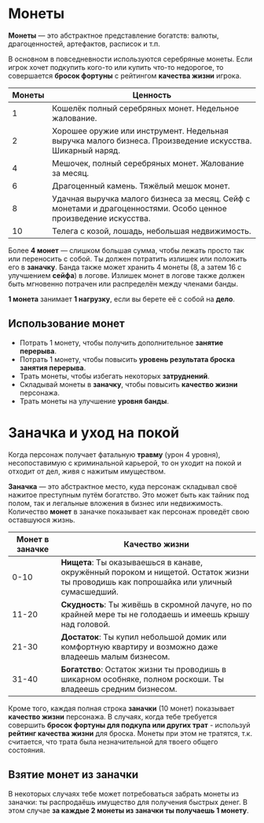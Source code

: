 # Монеты

**Монеты** — это абстрактное представление богатств: валюты, драгоценностей, артефактов, расписок и т.п.

В основном в повседневности используются серебряные монеты. Если игрок хочет подкупить кого-то или купить что-то недорогое, то совершается **бросок фортуны** с рейтингом **качества жизни** игрока.

Монеты  |  Ценность
--|--
1  | Кошелёк полный серебряных монет. Недельное жалование.
2  | Хорошее оружие или инструмент. Недельная выручка малого бизнеса. Произведение искусства. Шикарный наряд.
4  | Мешочек, полный серебряных монет. Жалование за месяц.
6  | Драгоценный камень. Тяжёлый мешок монет.
8  | Удачная выручка малого бизнеса за месяц. Сейф с монетами и драгоценностями. Особо ценное произведение искусства.  
10  | Телега с козой, лошадь, небольшая недвижимость.  

Более **4 монет** — слишком большая сумма, чтобы лежать просто так или переносить с собой. Ты должен потратить излишек или положить его в **заначку**. Банда также может хранить 4 монеты (8, а затем 16 с улучшением **сейфа**) в логове. Излишек монет в логове также должен быть мгновенно потрачен или распределён между членами банды.

**1 монета** занимает **1 нагрузку**, если вы берете её с собой на **дело**.

## Использование монет

- Потрать 1 монету, чтобы получить дополнительное **занятие перерыва**.																				
- Потрать 1 монету, чтобы повысить **уровень результата броска занятия перерыва**.																				
- Трать монеты, чтобы избегать некоторых **затруднений**.																				
- Складывай монеты в **заначку**, чтобы повысить **качество жизни** персонажа.																				
- Трать монеты на улучшение **уровня банды**.							

# Заначка и уход на покой

Когда персонаж получает фатальную **травму** (урон 4 уровня), несопоставимую с криминальной карьерой, то он уходит на покой и отходит от дел, живя с нажитым имуществом.

**Заначка** — это абстрактное место, куда персонаж складывал своё нажитое преступным путём богатство. Это может быть как тайник под полом, так и легальные вложения в бизнес или недвижимость. Количество **монет** в заначке показывает как персонаж проведёт свою оставшуюся жизнь.

Монет в заначке  |  Качество жизни
--|--
0-10  | **Нищета**: Ты оказываешься в канаве, окружённый пороком и нищетой. Остаток жизни ты проводишь как попрошайка или уличный сумасшедший.
11-20  | **Скудность**: Ты живёшь в скромной лачуге, но по крайней мере ты не голодаешь и имеешь крышу над головой.
21-30  | **Достаток**: Ты купил небольшой домик или комфортную квартиру и возможно даже владеешь малым бизнесом.
31-40  | **Богатство**: Остаток жизни ты проводишь в шикарном особняке, полном роскоши. Ты владеешь средним бизнесом.

Кроме того, каждая полная строка **заначки** (10 монет) показывает **качество жизни** персонажа. В случаях, когда тебе требуется совершить **бросок фортуны для подкупа или других трат** - используй **рейтинг качества жизни** для броска. Монеты при этом не тратятся, т.к. считается, что трата была незначительной для твоего общего состояния.

## Взятие монет из заначки

В некоторых случаях тебе может потребоваться забрать монеты из заначки: ты распродаёшь имущество для получения быстрых денег. В этом случае **за каждые 2 монеты из заначки ты получаешь 1 монету**.
